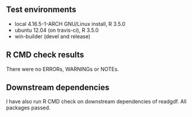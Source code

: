 ## Test environments
* local 4.16.5-1-ARCH GNU/Linux install, R 3.5.0
* ubuntu 12.04 (on travis-ci), R 3.5.0
* win-builder (devel and release)

## R CMD check results
There were no ERRORs, WARNINGs or NOTEs.

## Downstream dependencies
I have also run R CMD check on downstream dependencies of readgdf. 
All packages passed.
